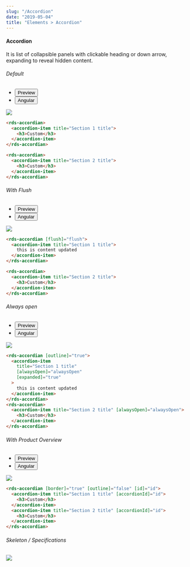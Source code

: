 ```yaml
---
slug: "/Accordion"
date: "2019-05-04"
title: "Elements > Accordion"
---
```


<!-- CSS only -->
<link href="https://cdn.jsdelivr.net/npm/bootstrap@5.1.3/dist/css/bootstrap.min.css" rel="stylesheet" integrity="sha384-1BmE4kWBq78iYhFldvKuhfTAU6auU8tT94WrHftjDbrCEXSU1oBoqyl2QvZ6jIW3" crossorigin="anonymous">
<link rel="stylesheet" href="../../../../../../../raaghu/src/assets/css/style-elements.css">
<link rel="stylesheet" href="../../../../../../../raaghu/src/assets/css/main.css">


#### Accordion

<p class="checkbox-def">It is list of collapsible panels with clickable heading or down arrow, expanding to reveal hidden content. </p>

<!-- Basic -->
  <section class="py-4">
    <h6>Default</h6>
    <div class="py-3">
      <div class="cust-tabs">
        <ul class="nav nav-tabs" id="myTab" role="tablist">
          <li class="nav-item" role="presentation">
            <button class="nav-link active" id="PreviewBasic-tab" data-bs-toggle="tab" data-bs-target="#PreviewBasic" type="button" role="tab" aria-controls="PreviewBasic" aria-selected="true">Preview </button>
          </li>
          <li class="nav-item" role="presentation">
            <button class="nav-link" id="AngularBasic-tab" data-bs-toggle="tab" data-bs-target="#AngularBasic" type="button" role="tab" aria-controls="AngularBasic" aria-selected="false"><i class="bi bi-code-slash" style="font-size:1.0rem"></i>Angular</button>
          </li>
        </ul>
      </div>
      <div class="tab-content card border" id="myTabContent">
        <div class="tab-pane fade show active" id="PreviewBasic" role="tabpanel" aria-labelledby="PreviewBasic-tab">
          <div class="contents p-5">
            <div class="row">
              <div class="col-md-12">
                <img src="/images/accordion-basic.png" class="img-fluid">
              </div>               
            </div>
          </div>
        </div>
        <div class="tab-pane fade show" id="AngularBasic" role="tabpanel" aria-labelledby="AngularBasic-tab">
          <div class="contents bg-code">
<div class="row m-0">

```html
<rds-accordian>
  <accordion-item title="Section 1 title">
    <h3>Custom</h3>
  </accordion-item>
</rds-accordian>

<rds-accordian>
  <accordion-item title="Section 2 title">
    <h3>Custom</h3>
  </accordion-item>
</rds-accordian>
```

</div>
          </div>
        </div>
      </div>
    </div>
  </section>


<!-- Flush -->
  <section class="py-4">
    <h6>With Flush</h6>
    <div class="py-3">
      <div class="cust-tabs">
        <ul class="nav nav-tabs" id="myTab" role="tablist">
          <li class="nav-item" role="presentation">
            <button class="nav-link active" id="PreviewOutlined-tab" data-bs-toggle="tab" data-bs-target="#PreviewOutlined" type="button" role="tab" aria-controls="PreviewOutlined" aria-selected="true">Preview </button>
          </li>
          <li class="nav-item" role="presentation">
            <button class="nav-link" id="AngularOutlined-tab" data-bs-toggle="tab" data-bs-target="#AngularOutlined" type="button" role="tab" aria-controls="AngularOutlined" aria-selected="false"><i class="bi bi-code-slash" style="font-size:1.0rem"></i>Angular</button>
          </li>
        </ul>
      </div>
      <div class="tab-content card border" id="myTabContent">
        <div class="tab-pane fade show active" id="PreviewOutlined" role="tabpanel" aria-labelledby="PreviewOutlined-tab">
          <div class="contents  p-5">
            <div class="row">
               <div class="col-md-12">
                  <img src="/images/accordion-basic.png" class="img-fluid">
               </div>          
              </div>
          </div>
        </div>
        <div class="tab-pane fade show" id="AngularOutlined" role="tabpanel" aria-labelledby="AngularOutlined-tab">
          <div class="contents bg-code">
    <div class="row m-0">

```html
<rds-accordian [flush]="flush">
  <accordion-item title="Section 1 title">
    this is content updated
  </accordion-item>
</rds-accordian>

<rds-accordian>
  <accordion-item title="Section 2 title">
    <h3>Custom</h3>
  </accordion-item>
</rds-accordian>
```

</div>
          </div>
        </div>
      </div>
    </div>
</section>

<!-- Accordian Always open -->

 <section class="py-4">
    <h6>Always open </h6>
    <div class="py-3">
      <div class="cust-tabs">
        <ul class="nav nav-tabs" id="myTab" role="tablist">
          <li class="nav-item" role="presentation">
            <button class="nav-link active" id="PreviewOpen-tab" data-bs-toggle="tab" data-bs-target="#PreviewOpen" type="button" role="tab" aria-controls="PreviewOpen" aria-selected="true">Preview </button>
          </li>
          <li class="nav-item" role="presentation">
            <button class="nav-link" id="AngularOpen-tab" data-bs-toggle="tab" data-bs-target="#AngularOpen" type="button" role="tab" aria-controls="AngularOpen" aria-selected="false"><i class="bi bi-code-slash" style="font-size:1.0rem"></i>Angular</button>
          </li>
        </ul>
      </div>
      <div class="tab-content card border" id="myTabContent">
        <div class="tab-pane fade show active" id="PreviewOpen" role="tabpanel" aria-labelledby="PreviewOpen-tab">
          <div class="contents  p-5">
            <div class="row">
               <div class="col-md-12">
                  <img src="/images/accordion-always-open.png" class="img-fluid">
               </div>          
              </div>
          </div>
        </div>
        <div class="tab-pane fade show" id="AngularOpen" role="tabpanel" aria-labelledby="AngularOpen-tab">
          <div class="contents bg-code">
    <div class="row m-0">

```html
<rds-accordian [outline]="true">
  <accordion-item
    title="Section 1 title"
    [alwaysOpen]="alwaysOpen"
    [expanded]="true"
  >
    this is content updated
  </accordion-item>
</rds-accordian>
<rds-accordian>
  <accordion-item title="Section 2 title" [alwaysOpen]="alwaysOpen">
    <h3>Custom</h3>
  </accordion-item>
</rds-accordian>
```

</div>
          </div>
        </div>
      </div>
    </div>
</section>

<!-- Accoradtion with product overview -->
  <section class="py-4">
    <h6>With Product Overview</h6>
    <div class="py-3">
      <div class="cust-tabs">
        <ul class="nav nav-tabs" id="myTab" role="tablist">
          <li class="nav-item" role="presentation">
            <button class="nav-link active" id="PreviewOutlined-tab" data-bs-toggle="tab" data-bs-target="#productoverview" type="button" role="tab" aria-controls="PreviewOutlined" aria-selected="true">Preview </button>
          </li>
          <li class="nav-item" role="presentation">
            <button class="nav-link" id="AngularOutlined-tab" data-bs-toggle="tab" data-bs-target="#productoverviewcode" type="button" role="tab" aria-controls="AngularOutlined" aria-selected="false"><i class="bi bi-code-slash" style="font-size:1.0rem"></i>Angular</button>
          </li>
        </ul>
      </div>
      <div class="tab-content card border" id="myTabContent">
        <div class="tab-pane fade show active" id="productoverview" role="tabpanel" aria-labelledby="productoverview-tab">
          <div class="contents  p-5">
            <div class="row">
               <div class="col-md-12">
                  <img src="/images/accordion-product-overview.png" class="img-fluid">
               </div>          
              </div>
          </div>
        </div>
        <div class="tab-pane fade show" id="productoverviewcode" role="tabpanel" aria-labelledby="productoverviewcode-tab">
          <div class="contents bg-light">
    <div class="row m-0">

```html
<rds-accordian [border]="true" [outline]="false" [id]="id">
  <accordion-item title="Section 1 title" [accordionId]="id">
    <h3>Custom</h3>
  </accordion-item>
  <accordion-item title="Section 2 title" [accordionId]="id">
    <h3>Custom</h3>
  </accordion-item>
</rds-accordian>
```

</div>
          </div>
        </div>
      </div>
    </div>
</section>


<!-- Skeleton / Specifications -->
<section class="py-4">
                        <h6>
                           Skeleton / Specifications
                        </h6>
                        <div class="py-3">
                              <!-- Tab panes -->
                              <div class="card border p-5">
                                 <div class="row">
                                    <div class="col-md-12">
                                       <img src="/images/accoradtion-sketch.png" class="img-fluid">
                                    </div>
                                 </div>
                              </div>
                        </div>
                     </section>



<!-- JavaScript Bundle with Popper -->
<script src="https://cdn.jsdelivr.net/npm/bootstrap@5.1.3/dist/js/bootstrap.bundle.min.js" integrity="sha384-ka7Sk0Gln4gmtz2MlQnikT1wXgYsOg+OMhuP+IlRH9sENBO0LRn5q+8nbTov4+1p" crossorigin="anonymous"></script>
